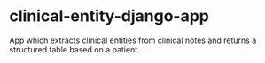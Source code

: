 # clinical-entity-django-app
App which extracts clinical entities from clinical notes and returns a structured table based on a patient.
